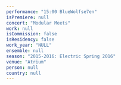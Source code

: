 ```yaml
---
performance: "15:00 BlueWolfse7en"
isPremiere: null
concert: "Modular Meets"
work: null
isCommission: false
isResidency: false
work_year: "NULL"
ensemble: null
season: "2015-2016: Electric Spring 2016"
venue: "Atrium"
person: null
country: null
---
```


